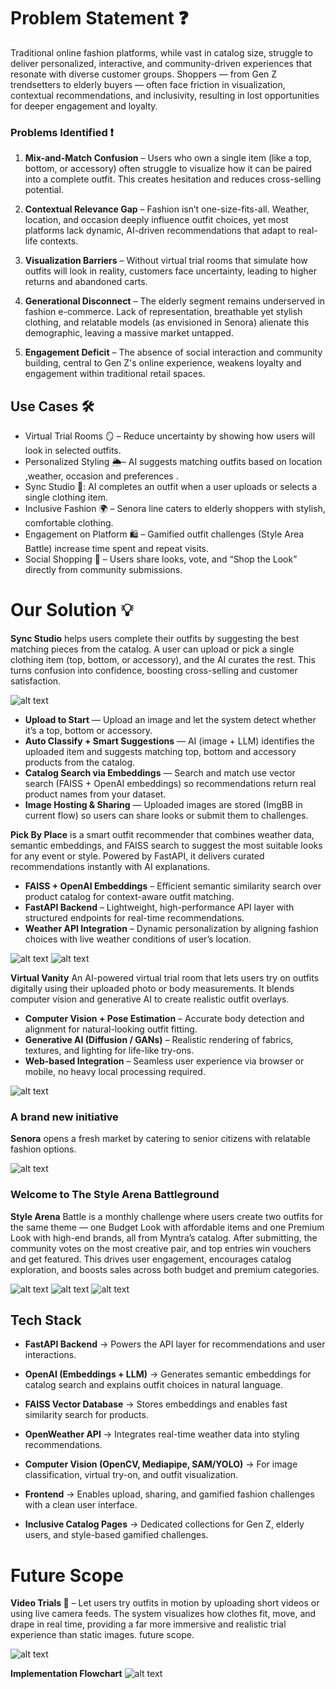# **Problem Statement ❓** 

Traditional online fashion platforms, while vast in catalog size, struggle to deliver personalized, interactive, and community-driven experiences that resonate with diverse customer groups. Shoppers — from Gen Z trendsetters to elderly buyers — often face friction in visualization, contextual recommendations, and inclusivity, resulting in lost opportunities for deeper engagement and loyalty.

### **Problems Identified ❗**

1. **Mix-and-Match Confusion** – Users who own a single item (like a top, bottom, or accessory) often struggle to visualize how it can be paired into a complete outfit. This creates hesitation and reduces cross-selling potential.

2. **Contextual Relevance Gap** – Fashion isn’t one-size-fits-all. Weather, location, and occasion deeply influence outfit choices, yet most platforms lack dynamic, AI-driven recommendations that adapt to real-life contexts.

3. **Visualization Barriers** – Without virtual trial rooms that simulate how outfits will look in reality, customers face uncertainty, leading to higher returns and abandoned carts.

4. **Generational Disconnect** – The elderly segment remains underserved in fashion e-commerce. Lack of representation, breathable yet stylish clothing, and relatable models (as envisioned in Senora) alienate this demographic, leaving a massive market untapped.

5. **Engagement Deficit** – The absence of social interaction and community building, central to Gen Z's online experience, weakens loyalty and engagement within traditional retail spaces.

## **Use Cases 🛠️** 
- Virtual Trial Rooms 🪞 – Reduce uncertainty by showing how users will look in selected outfits.
- Personalized Styling 🌦️– AI suggests matching outfits based on location ,weather, occasion and preferences .
- Sync Studio 👗: AI completes an outfit when a user uploads or selects a single clothing item.
- Inclusive Fashion 🌍 – Senora line caters to elderly shoppers with stylish, comfortable clothing.
- Engagement on Platform 🛍️ – Gamified outfit challenges (Style Area Battle) increase time spent and repeat visits.
- Social Shopping 📲 – Users share looks, vote, and “Shop the Look” directly from community submissions.

# **Our Solution 💡**

**Sync Studio** helps users complete their outfits by suggesting the best matching pieces from the catalog.
A user can upload or pick a single clothing item (top, bottom, or accessory), and the AI curates the rest.
This turns confusion into confidence, boosting cross-selling and customer satisfaction.

![alt text](image.png)

- **Upload to Start** — Upload an image and let the system detect whether it’s a top, bottom or accessory.
- **Auto Classify + Smart Suggestions** — AI (image + LLM) identifies the uploaded item and suggests matching top, bottom and accessory products from the catalog.
- **Catalog Search via Embeddings** — Search and match use vector search (FAISS + OpenAI embeddings) so recommendations return real product names from your dataset.
- **Image Hosting & Sharing** — Uploaded images are stored (ImgBB in current flow) so users can share looks or submit them to challenges.

**Pick By Place** is a smart outfit recommender that combines weather data, semantic embeddings, and FAISS search to suggest the most suitable looks for any event or style. Powered by FastAPI, it delivers curated recommendations instantly with AI explanations.

- **FAISS + OpenAI Embeddings** – Efficient semantic similarity search over product catalog for context-aware outfit matching.
- **FastAPI Backend** – Lightweight, high-performance API layer with structured endpoints for real-time recommendations.
- **Weather API Integration** – Dynamic personalization by aligning fashion choices with live weather conditions of user’s location.

![alt text](image-6.png)
![alt text](image-7.png)


**Virtual Vanity** 
An AI-powered virtual trial room that lets users try on outfits digitally using their uploaded photo or body measurements. It blends computer vision and generative AI to create realistic outfit overlays.

- **Computer Vision + Pose Estimation** – Accurate body detection and alignment for natural-looking outfit fitting.
- **Generative AI (Diffusion / GANs)** – Realistic rendering of fabrics, textures, and lighting for life-like try-ons.
- **Web-based Integration** – Seamless user experience via browser or mobile, no heavy local processing required.

![alt text](image-2.png)

### **A brand new initiative** 
**Senora** opens a fresh market by catering to senior citizens with relatable fashion options.

![alt text](image-1.png)

### **Welcome to The Style Arena Battleground**
**Style Arena** Battle is a monthly challenge where users create two outfits for the same theme — one Budget Look with affordable items and one Premium Look with high-end brands, all from Myntra’s catalog. After submitting, the community votes on the most creative pair, and top entries win vouchers and get featured. This drives user engagement, encourages catalog exploration, and boosts sales across both budget and premium categories.

![alt text](image-3.png)
![alt text](image-4.png)
![alt text](image-5.png)


## **Tech Stack** 

- **FastAPI Backend** → Powers the API layer for recommendations and user interactions.

- **OpenAI (Embeddings + LLM)** → Generates semantic embeddings for catalog search and explains outfit choices in natural language.

- **FAISS Vector Database** → Stores embeddings and enables fast similarity search for products.

- **OpenWeather API** → Integrates real-time weather data into styling recommendations.

- **Computer Vision (OpenCV, Mediapipe, SAM/YOLO)** → For image classification, virtual try-on, and outfit visualization.

- **Frontend** → Enables upload, sharing, and gamified fashion challenges with a clean user interface.

- **Inclusive Catalog Pages** → Dedicated collections for Gen Z, elderly users, and style-based gamified challenges.

# **Future Scope**
**Video Trials 🎥** – Let users try outfits in motion by uploading short videos or using live camera feeds. The system visualizes how clothes fit, move, and drape in real time, providing a far more immersive and realistic trial experience than static images.
future scope.

![alt text](demo.gif)

**Implementation Flowchart**
![alt text](image-8.png)
